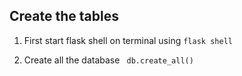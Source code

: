## Create the tables

1) First start flask shell on terminal using
```flask shell```

2) Create all the database 
``` db.create_all()```